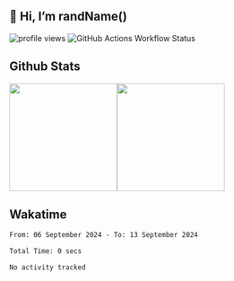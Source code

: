 ## 👋 Hi, I’m randName()

![profile views](https://komarev.com/ghpvc/?username=randnamu&style=for-the-badge)
![GitHub Actions Workflow Status](https://img.shields.io/github/actions/workflow/status/randnamu/randnamu/waka-readme.yml?style=for-the-badge)

## Github Stats

<div style="display: flex;" align="center">
    <img src="https://github-readme-stats.vercel.app/api?username=randnamu&layout=compact&count_private=true&show_icons=true&theme=github_dark&hide_border=true" style="height: 192px;"/>
    <img src="https://github-readme-stats.vercel.app/api/top-langs?username=randnamu&layout=compact&count_private=true&theme=github_dark&hide_border=true&langs_count=8" style="height: 192px;" />
</div>

## Wakatime

<!--START_SECTION:waka-->

```txt
From: 06 September 2024 - To: 13 September 2024

Total Time: 0 secs

No activity tracked
```

<!--END_SECTION:waka-->
